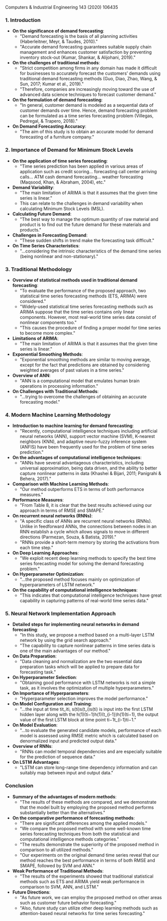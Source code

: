 
Computers & Industrial Engineering 143 (2020) 106435


### 1. Introduction

- **On the significance of demand forecasting**:
    - "Demand forecasting is the basis of all planning activities (Haberleitner, Meyr, & Taudes, 2010)."
    - "Accurate demand forecasting guarantees suitable supply chain management and enhances customer satisfaction by preventing inventory stock-out (Kumar, Shankar, & Alijohani, 2019)."
- **On the challenges of traditional methods**:
    - "Strict competition among firms in any domain has made it difficult for businesses to accurately forecast the customers’ demands using traditional demand forecasting methods (Guo, Diao, Zhao, Wang, & Sun, 2017; Kumar et al., 2019)."
    - "Therefore, companies are increasingly moving toward the use of advanced data science techniques to forecast customer demand."
- **On the formulation of demand forecasting**:
    - "In general, customer demand is modeled as a sequential data of customer demands over time. Hence, demand forecasting problem can be formulated as a time series forecasting problem (Villegas, Pedregal, & Trapero, 2018)."
- **On Demand Forecasting Accuracy**:
    - "The aim of this study is to obtain an accurate model for demand forecasting of a furniture company."

### 2. Importance of Demand for Minimum Stock Levels

- **On the application of time series forecasting**:
    - "Time series prediction has been applied in various areas of application such as credit scoring... forecasting call center arriving calls... ATM cash demand forecasting... weather forecasting (Maqsood, Khan, & Abraham, 2004), etc."
- **Demand Variability**:
    - "The main limitation of ARIMA is that it assumes that the given time series is linear."
    - This can relate to the challenges in demand variability when calculating Minimum Stock Levels (MSL).
- **Calculating Future Demand**:
    - "The best way to manage the optimum quantity of raw material and product is to find out the future demand for these materials and products."
- **Challenges in Forecasting Demand**:
    - "These sudden shifts in trend make the forecasting task difficult."
- **On Time Series Characteristics**:
    - "...considering the intrinsic characteristics of the demand time series (being nonlinear and non-stationary)."

### 3. Traditional Methodology

- **Overview of statistical methods used in traditional demand forecasting**:
    - "To evaluate the performance of the proposed approach, two statistical time series forecasting methods (ETS, ARIMA) were considered."
    - "Widely-used statistical time series forecasting methods such as ARIMA suppose that the time series contains only linear components. However, most real-world time series data consist of nonlinear components too."
    - "This causes the procedure of finding a proper model for time series to become more complex."
- **Limitations of ARIMA**:
    - "The main limitation of ARIMA is that it assumes that the given time series is linear."
- **Exponential Smoothing Methods**:
    - "Exponential smoothing methods are similar to moving average, except for the fact that predictions are obtained by considering weighted averages of past values in a time series."
- **Overview of ANN**:
    - "ANN is a computational model that emulates human brain operations in processing information."
- **On Challenges with Traditional Methods**:
    - "...trying to overcome the challenges of obtaining an accurate forecasting model."

### 4. Modern Machine Learning Methodology

- **Introduction to machine learning for demand forecasting**:
    - "Recently, computational intelligence techniques including artificial neural networks (ANN), support vector machine (SVM), K-nearest neighbors (KNN), and adaptive neuro-fuzzy inference system (ANFIS) have been frequently used for the problem of time series prediction."
- **On the advantages of computational intelligence techniques**:
    - "ANNs have several advantageous characteristics, including universal approximation, being data driven, and the ability to better capture nonlinear patterns in data (Khashei & Bijari, 2011; Panigrahi & Behera, 2017)."
- **Comparison with Machine Learning Methods**:
    - "Our method outperforms ETS in terms of both performance measures."
- **Performance Measures**:
    - "From Table 8, it is clear that the best results achieved using our approach in terms of RMSE and SMAPE."
- **On recurrent neural networks (RNNs)**:
    - "A specific class of ANNs are recurrent neural networks (RNNs). Unlike in feedforward ANNs, the connections between nodes in an RNN establish a cycle which allows signals to move in different directions (Parmezan, Souza, & Batista, 2019)."
    - "RNNs provide a short-term memory by storing the activations from each time step."
- **On Deep Learning Approaches**:
    - "We exploit recent deep learning methods to specify the best time series forecasting model for solving the demand forecasting problem."
- **On Hyperparameter Optimization**:
    - "...the proposed method focuses mainly on optimization of hyperparameters of LSTM network."
- **On the capability of computational intelligence techniques**:
    - "This indicates that computational intelligence techniques have great capability in capturing patterns of real-world time series data."

### 5. Neural Network Implementation Approach

- **Detailed steps for implementing neural networks in demand forecasting**:
    - "In this study, we propose a method based on a multi-layer LSTM network by using the grid search approach."
    - "The capability to capture nonlinear patterns in time series data is one of the main advantages of our method."
- **On Data Preparation**:
    - "Data cleaning and normalization are the two essential data preparation tasks which will be applied to prepare data for forecasting task."
- **On Hyperparameter Selection**:
    - "Obtaining good performance with LSTM networks is not a simple task, as it involves the optimization of multiple hyperparameters."
- **On Importance of Hyperparameters**:
    - "Hyperparameter selection improves the model performance."
- **On Model Configuration and Training**:
    - "...the input at time tit_iti​, s(ti)s(t_i)s(ti​) is input into the first LSTM hidden layer along with the h(1)(ti−1)h(1)(t_{i-1})h(1)(ti−1​), the output value of the first LSTM block at time point ti−1t_{i-1}ti−1​."
- **On Model Evaluation**:
    - "...to evaluate the generated candidate models, performance of each model is assessed using RMSE metric which is calculated based on denormalized input and predicted output data."
- **Overview of RNNs**:
    - "RNNs can model temporal dependencies and are especially suitable for the prediction of sequence data."
- **On LSTM Advantages**:
    - "LSTM can store long-range time dependency information and can suitably map between input and output data."

### Conclusion

- **Summary of the advantages of modern methods**:
    - "The results of these methods are compared, and we demonstrate that the model built by employing the proposed method performs substantially better than the alternatives."
- **On the comparative performance of forecasting methods**:
    - "There are significant differences among the applied models."
    - "We compare the proposed method with some well-known time series forecasting techniques from both the statistical and computational intelligence methods categories."
    - "The results demonstrate the superiority of the proposed method in comparison to all utilized methods."
    - "Our experiments on the original demand time series reveal that our method reaches the best performance in terms of both RMSE and SMAPE, followed by SVM and ANN."
- **Weak Performance of Traditional Methods**:
    - "The results of the experiments showed that traditional statistical methods such as ETS and ARIMA yield weak performance in comparison to SVM, ANN, and LSTM."
- **Future Directions**:
    - "As future work, we can employ the proposed method on other areas such as customer future behavior forecasting."
    - "Also, future study can utilize other deep learning methods such as attention-based neural networks for time series forecasting."